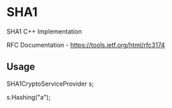 # SHA1
SHA1 C++ Implementation

RFC Documentation - https://tools.ietf.org/html/rfc3174


## Usage

SHA1CryptoServiceProvider s;

s.Hashing("a");
